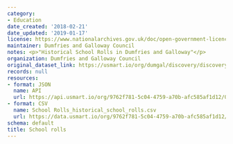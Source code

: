 ```yaml
---
category:
- Education
date_created: '2018-02-21'
date_updated: '2019-01-17'
license: https://www.nationalarchives.gov.uk/doc/open-government-licence/version/3/
maintainer: Dumfries and Galloway Council
notes: <p>"Historical School Rolls in Dumfries and Galloway"</p>
organization: Dumfries and Galloway Council
original_dataset_link: https://usmart.io/org/dumgal/discovery/discovery-view-detail/e48094b9-b9d6-4f50-8b19-8825f881ddff
records: null
resources:
- format: JSON
  name: API
  url: https://api.usmart.io/org/9762f781-5c04-4759-a70b-afc585af1d12/091b7162-6da4-4cc2-a0b8-4936cddbd4eb/1/urql
- format: CSV
  name: School Rolls_historical_school_rolls.csv
  url: https://data.usmart.io/org/9762f781-5c04-4759-a70b-afc585af1d12/resource?resourceGUID=41f05d21-058e-4475-b406-e5a6b61edbca
schema: default
title: School rolls
---
```

